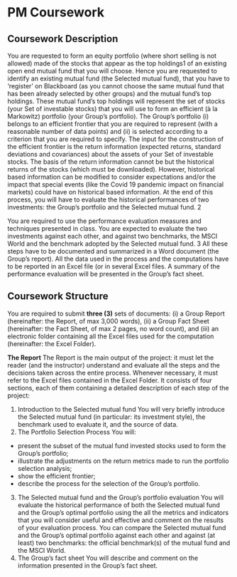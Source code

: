 # PM Coursework

## Coursework Description
You are requested to form an equity portfolio (where short selling is not allowed) made of the
stocks that appear as the top holdings1
 of an existing open end mutual fund that you will
choose.
Hence you are requested to identify an existing mutual fund (the Selected mutual fund), that
you have to ‘register’ on Blackboard (as you cannot choose the same mutual fund that has
been already selected by other groups) and the mutual fund’s top holdings.
These mutual fund’s top holdings will represent the set of stocks (your Set of investable
stocks) that you will use to form an efficient (à la Markowitz) portfolio (your Group’s
portfolio). The Group’s portfolio (i) belongs to an efficient frontier that you are required to
represent (with a reasonable number of data points) and (ii) is selected according to a criterion
that you are required to specify.
The input for the construction of the efficient frontier is the return information (expected
returns, standard deviations and covariances) about the assets of your Set of investable stocks.
The basis of the return information cannot be but the historical returns of the stocks (which
must be downloaded). However, historical based information can be modified to consider
expectations and/or the impact that special events (like the Covid 19 pandemic impact on
financial markets) could have on historical based information.
At the end of this process, you will have to evaluate the historical performances of two
investments: the Group’s portfolio and the Selected mutual fund.
2

You are required to use the performance evaluation measures and techniques presented in
class. You are expected to evaluate the two investments against each other, and against two
benchmarks, the MSCI World and the benchmark adopted by the Selected mutual fund.
3
All these steps have to be documented and summarized in a Word document (the Group’s
report).
All the data used in the process and the computations have to be reported in an Excel file (or
in several Excel files.
A summary of the performance evaluation will be presented in the Group’s fact sheet. 

## Coursework Structure
You are required to submit **three (3)** sets of documents: (i) a Group Report (hereinafter: the
Report, of max 3,000 words), (ii) a Group Fact Sheet (hereinafter: the Fact Sheet, of max 2
pages, no word count), and (iii) an electronic folder containing all the Excel files used for the
computation (hereinafter: the Excel Folder). 

**The Report**
The Report is the main output of the project: it must let the reader (and the instructor) understand
and evaluate all the steps and the decisions taken across the entire process. Whenever necessary,
it must refer to the Excel files contained in the Excel Folder. It consists of four sections, each
of them containing a detailed description of each step of the project: 
1. Introduction to the Selected mutual fund
You will very briefly introduce the Selected mutual fund (in particular: its investment
style), the benchmark used to evaluate it, and the source of data.
2. The Portfolio Selection Process
You will:
- present the subset of the mutual fund invested stocks used to form the Group’s portfolio;
- illustrate the adjustments on the return metrics made to run the portfolio selection
analysis;
- show the efficient frontier;
- describe the process for the selection of the Group’s portfolio.
3. The Selected mutual fund and the Group’s portfolio evaluation
You will evaluate the historical performance of both the Selected mutual fund and the
Group’s optimal portfolio using the all the metrics and indicators that you will consider
useful and effective and comment on the results of your evaluation process. You can
compare the Selected mutual fund and the Group’s optimal portfolio against each other and
against (at least) two benchmarks: the official benchmark(s) of the mutual fund and the
MSCI World.
4. The Group’s fact sheet
You will describe and comment on the information presented in the Group’s fact sheet. 
